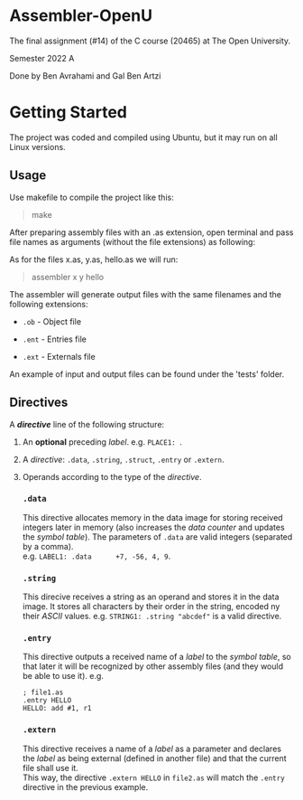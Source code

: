 # Assembler-OpenU

The final assignment (#14) of the C course (20465) at The Open University.

Semester 2022 A

Done by Ben Avrahami and Gal Ben Artzi


# Getting Started 
The project was coded and compiled using Ubuntu, but it may run on all Linux versions.

## Usage

Use makefile to compile the project like this:

>   make

After preparing assembly files with an .as extension, open terminal and pass file names as arguments (without the file extensions) as following:

As for the files x.as, y.as, hello.as we will run:

>   assembler x y hello

The assembler will generate output files with the same filenames and the following extensions:

- `.ob` - Object file

- `.ent` - Entries file

- `.ext` - Externals file

An example of input and output files can be found under the 'tests' folder.


## Directives
A **_directive_** line of the following structure:

1. An **optional** preceding *label*. e.g. `PLACE1: `.
2. A _directive_: `.data`, `.string`, `.struct`, `.entry` or `.extern`.
3. Operands according to the type of the *directive*.

   ### `.data`
   This directive allocates memory in the data image for storing received integers later in memory (also increases the _data counter_ and updates the _symbol table_).
   The parameters of `.data` are valid integers (separated by a comma).  
   e.g. `LABEL1: .data      +7, -56, 4, 9`.
   
   ### `.string`
   This direcive receives a string as an operand and stores it in the data image. It stores all characters by their order in the string, encoded ny their *ASCII* values.
   e.g. `STRING1: .string "abcdef"` is a valid directive.

   ### `.entry`
   This directive outputs a received name of a *label* to the *symbol table*, so that later it will be recognized by other assembly files (and they would be able to use it).
   e.g. 
   ```
   ; file1.as
   .entry HELLO
   HELLO: add #1, r1 
   ```
   ### `.extern`
   This directive receives a name of a *label* as a parameter and declares the *label* as being external (defined in another file) and that the current file shall use it.  
   This way, the directive `.extern HELLO` in `file2.as` will match the `.entry` directive in the previous example.

